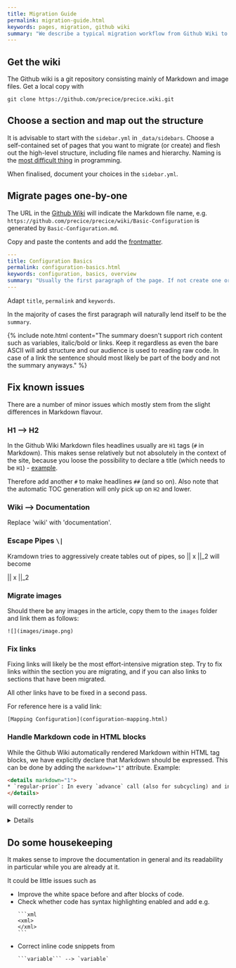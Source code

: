 ```yaml
---
title: Migration Guide
permalink: migration-guide.html
keywords: pages, migration, github wiki
summary: "We describe a typical migration workflow from Github Wiki to the new jekyll theme."
---
```


## Get the wiki

The Github wiki is a git repository consisting mainly of Markdown and image files. Get a local copy with

```
git clone https://github.com/precice/precice.wiki.git
```

## Choose a section and map out the structure

It is advisable to start with the `sidebar.yml` in `_data/sidebars`. Choose a self-contained set of pages that you want to migrate (or create) and flesh out the high-level structure, including file names and hierarchy. Naming is the [most difficult thing](https://www.martinfowler.com/bliki/TwoHardThings.html) in programming.

When finalised, document your choices in the `sidebar.yml`.

## Migrate pages one-by-one

The URL in the [Github Wiki](https://github.com/precice/precice/wiki/) will indicate the Markdown file name, e.g. `https://github.com/precice/precice/wiki/Basic-Configuration` is generated by `Basic-Configuration.md`.

Copy and paste the contents and add the [frontmatter](docs.html#minimal-viable-frontmatter).

```yaml
---
title: Configuration Basics
permalink: configuration-basics.html
keywords: configuration, basics, overview
summary: "Usually the first paragraph of the page. If not create one or simple leave the field blank"
---
```

Adapt `title`, `permalink` and `keywords`.

In the majority of cases the first paragraph will naturally lend itself to be the `summary`.

{% include note.html content="The summary doesn't support rich content such as variables, italic/bold or links. Keep it regardless as even the bare ASCII will add structure and our audience is used to reading raw code. In case of a link the sentence should most likely be part of the body and not the summary anyways." %}

## Fix known issues

There are a number of minor issues which mostly stem from the slight differences in Markdown flavour.

### H1 --> H2

In the Github Wiki Markdown files headlines usually are `H1` tags (`#` in Markdown). This makes sense relatively but not absolutely in the context of the site, because you loose the possibility to declare a title (which needs to be `H1`) - [example](configuration-xml-reference).

Therefore add another `#` to make headlines `##` (and so on). Also note that the automatic TOC generation will only pick up on `H2` and lower.

### Wiki --> Documentation

Replace 'wiki' with 'documentation'.

### Escape Pipes `\|`

Kramdown tries to aggressively create tables out of pipes, so \|\| x \|\|\_2 will become

 || x ||\_2

### Migrate images

Should there be any images in the article, copy them to the `images` folder and link them as follows:

```
![](images/image.png)
```

### Fix links

Fixing links will likely be the most effort-intensive migration step. Try to fix links within the section you are migrating, and if you can also links to sections that have been migrated.

All other links have to be fixed in a second pass.

For reference here is a valid link:

```
[Mapping Configuration](configuration-mapping.html)
```

### Handle Markdown code in HTML blocks

While the Github Wiki automatically rendered Markdown within HTML tag blocks, we have explicitly declare that Markdown should be expressed. This can be done by adding the `markdown="1"` attribute. Example:

```html
<details markdown="1">
* `regular-prior`: In every `advance` call (also for subcycling) and in ...
</details>
```
will correctly render to
<details markdown="1">
* `regular-prior`: In every `advance` call (also for subcycling) and in ...
</details>


## Do some housekeeping

It makes sense to improve the documentation in general and its readability in particular while you are already at it.

It could be little issues such as

 * Improve the white space before and after blocks of code.
 * Check whether code has syntax highlighting enabled and add e.g. 
    ````
    ```xml
    <xml>
    </xml>
    ```
    ````
 * Correct inline code snippets from 
    ```
    ```variable``` --> `variable`
    ```


